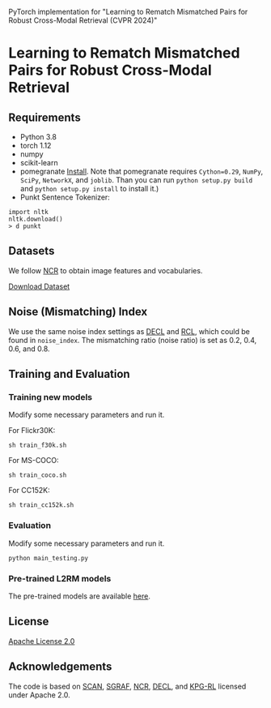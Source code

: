 PyTorch implementation for "Learning to Rematch Mismatched Pairs for Robust Cross-Modal Retrieval (CVPR 2024)"
# Learning to Rematch Mismatched Pairs for Robust Cross-Modal Retrieval

## Requirements
- Python 3.8
- torch 1.12
- numpy
- scikit-learn
- pomegranate [Install](https://github.com/rayleizhu/pomegranate). Note that pomegranate requires `Cython=0.29`, `NumPy`, `SciPy`, `NetworkX`, and `joblib`. Than you can run `python setup.py build` and `python setup.py install` to install it.)
- Punkt Sentence Tokenizer:
  
```
import nltk
nltk.download()
> d punkt
```
## Datasets
We follow [NCR](https://github.com/XLearning-SCU/2021-NeurIPS-NCR) to obtain image features and vocabularies.

[Download Dataset](https://ncr-paper.cdn.bcebos.com/data/NCR-data.tar)

## Noise (Mismatching) Index
We use the same noise index settings as [DECL](https://github.com/QinYang79/DECL) and [RCL](https://github.com/penghu-cs/RCL), which could be found in ```noise_index```. The mismatching ratio (noise ratio) is set as 0.2, 0.4, 0.6, and 0.8.


## Training and Evaluation
### Training new models
Modify some necessary parameters and run it.

For Flickr30K:
```
sh train_f30k.sh
```

For MS-COCO:
```
sh train_coco.sh
```

For CC152K:
```
sh train_cc152k.sh
```

### Evaluation
Modify some necessary parameters and run it.
```
python main_testing.py
```

### Pre-trained L2RM models
The pre-trained models are available [here](https://drive.google.com/drive/folders/1NSEoPaZa3kkxKt3jI83aWDDOax-5IGvD).

## License

[Apache License 2.0](http://www.apache.org/licenses/LICENSE-2.0)



## Acknowledgements
The code is based on [SCAN](https://github.com/kuanghuei/SCAN), [SGRAF](https://github.com/Paranioar/SGRAF), [NCR](https://github.com/XLearning-SCU/2021-NeurIPS-NCR), [DECL](https://github.com/QinYang79/DECL), and [KPG-RL](https://github.com/XJTU-XGU/KPG-RL) licensed under Apache 2.0. 

